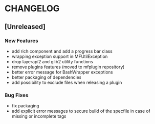 # CHANGELOG


## [Unreleased]

### New Features
- add rich component and add a progress bar class
- wrapping exception support in MFUtilException
- drop layerapi2 and glib2 utility functions
- remove plugins features (moved to mfplugin repository)
- better error message for BashWrapper exceptions
- better packaging of dependencies
- add possibility to exclude files when releasing a plugin


### Bug Fixes
- fix packaging
- add explicit error messages to secure build of the specfile in case of missing or incomplete tags





